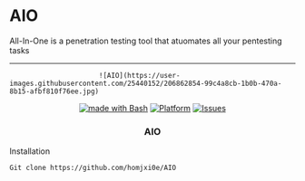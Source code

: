 # AIO
All-In-One is a penetration testing tool that atuomates all your pentesting tasks



------------------------------------
                          ![AIO](https://user-images.githubusercontent.com/25440152/206862854-99c4a8cb-1b0b-470a-8b15-afbf810f76ee.jpg)

<p align="center">
   <a href="http://golang.org](https://www.gnu.org/software/bash"><img alt="made with Bash" src="https://img.shields.io/badge/made%20with-bash-brightgreen"/></a>
  <a href="#"><img alt="Platform" src="https://img.shields.io/badge/platform-osx%2Flinux%2Fwindows-green" /></a>
  <a href="https://github.com/homjxi0e/AIO/issues"><img alt=" Issues" src="https://img.shields.io/github/issues/homjxi0e/AIO" /></a>
  <h3 align="center"><b>AIO</b></h3>
</p>

Installation
```
Git clone https://github.com/homjxi0e/AIO
```
